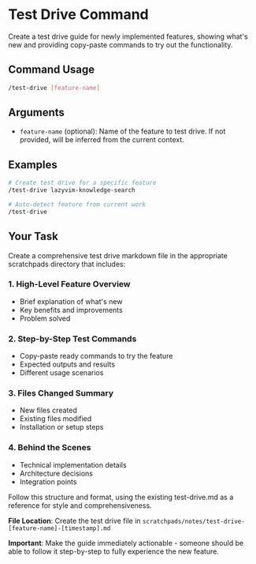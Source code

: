 # Test Drive Command

Create a test drive guide for newly implemented features, showing what's new and providing copy-paste commands to try out the functionality.

## Command Usage

```bash
/test-drive [feature-name]
```

## Arguments

- `feature-name` (optional): Name of the feature to test drive. If not provided, will be inferred from the current context.

## Examples

```bash
# Create test drive for a specific feature
/test-drive lazyvim-knowledge-search

# Auto-detect feature from current work
/test-drive
```

## Your Task

Create a comprehensive test drive markdown file in the appropriate scratchpads directory that includes:

### 1. **High-Level Feature Overview**

- Brief explanation of what's new
- Key benefits and improvements
- Problem solved

### 2. **Step-by-Step Test Commands**

- Copy-paste ready commands to try the feature
- Expected outputs and results
- Different usage scenarios

### 3. **Files Changed Summary**

- New files created
- Existing files modified
- Installation or setup steps

### 4. **Behind the Scenes**

- Technical implementation details
- Architecture decisions
- Integration points

Follow this structure and format, using the existing test-drive.md as a reference for style and comprehensiveness.

**File Location**: Create the test drive file in `scratchpads/notes/test-drive-[feature-name]-[timestamp].md`

**Important**: Make the guide immediately actionable - someone should be able to follow it step-by-step to fully experience the new feature.
